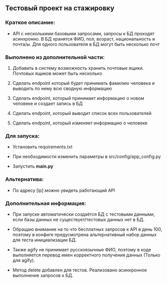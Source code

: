 ## Тестовый проект на стажировку

### Краткое описание:

- API с несколькими базовыми запросами, запросы к БД проходят асинхронно. В БД хранятся ФИО, пол, возраст, национальность и почта/ы. Для одного пользователя в БД могут быть несколько почт

### Выполнено из дополнительной части:

1. Добавить в систему возможность хранить почтовые ящики. Почтовых ящиков может быть несколько

2. Сделать endpoint который будет принимать фамилию человека и выводить по нему всю сводную информацию

3. Сделать endpoint, который принимает информацию о новом человеке и создает запись в БД

4. Сделать endpoint, который выводит список всех пользователей

5. Сделать endpoint, который изменяет информацию о человеке

### Для запуска:

- Установить requirements.txt

- При необходимости изменить параметры в src/config/app_config.py

- Запустить **main.py**

### Альтернатива:

- По адресу [ip] можно увидеть работающий API

### Дополнительная информация:

- При запуске автоматически создаётся БД с тестовыми данными, если базы данных не существует/тестовых данных нет в БД.

- Обращаю внимание на то что бесплатных запросов к API в день 100, поэтому в конфиге предусмотрена альтернативный набор данных для теста инициализации БД.

- Также agify не принимает русскоязычные ФИО, поэтому в коде выполняется перевод имен корректного получения данных (Только для agify).

- Метод delete добавлен для тестов. Реализовано асинхронное выполнение запросов к БД.